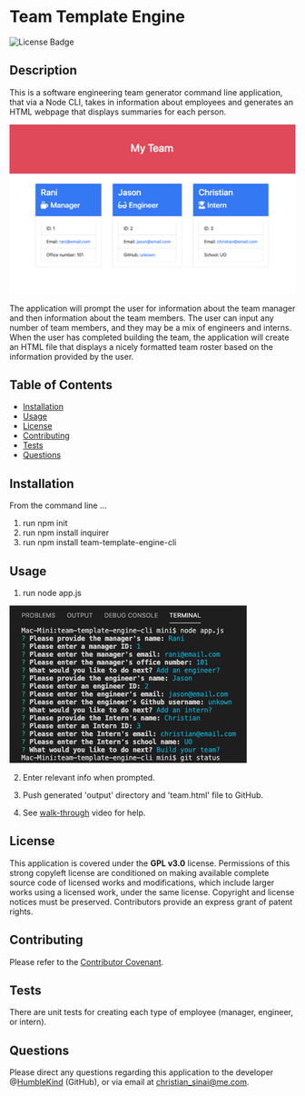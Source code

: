 # Team Template Engine
![License Badge](https://img.shields.io/badge/lisence-GPL%20v3.0-green)

## Description
This is a software engineering team generator command line application, that via a Node CLI, takes in information about employees and generates an HTML webpage that displays summaries for each person.

![Team Template Example](screen-shot_1.png)

The application will prompt the user for information about the team manager and then information about the team members. The user can input any number of team members, and they may be a mix of engineers and interns. When the user has completed building the team, the application will create an HTML file that displays a nicely formatted team roster based on the information provided by the user.

## Table of Contents
* [Installation](#installation)
* [Usage](#usage)
* [License](#license)
* [Contributing](#contributing)
* [Tests](#tests)
* [Questions](#questions)

## Installation
From the command line ...
1. run npm init
2. run npm install inquirer
3. run npm install team-template-engine-cli

## Usage
1. run node app.js

![Team Template Engine - Example Prompts](screen-shot_2.png)  

2. Enter relevant info when prompted.

3. Push generated 'output' directory and 'team.html' file to GitHub.

4. See [walk-through](https://drive.google.com/file/d/1tBCsrq1wV5RYikmtemmlFpTeGOtrZjTL/view) video for help.

## License
This application is covered under the **GPL v3.0** license. Permissions of this strong copyleft license are conditioned on making available complete source code of licensed works and modifications, which include larger works using a licensed work, under the same license. Copyright and license notices must be preserved. Contributors provide an express grant of patent rights.

## Contributing
Please refer to the [Contributor Covenant](https://www.contributor-covenant.org/version/2/0/code_of_conduct/).

## Tests
There are unit tests for creating each type of employee (manager, engineer, or intern).

## Questions
Please direct any questions regarding this application to the developer @[HumbleKind](https://github.com/HumbleKind) (GitHub), or via email at christian_sinai@me.com.